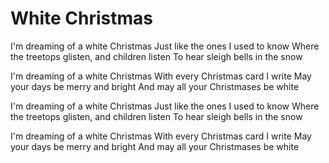# White Christmas

I'm dreaming of a white Christmas Just like the ones I used to know Where the treetops glisten, and children listen To hear sleigh bells in the snow

I'm dreaming of a white Christmas With every Christmas card I write May your days be merry and bright And may all your Christmases be white

I'm dreaming of a white Christmas Just like the ones I used to know Where the treetops glisten, and children listen To hear sleigh bells in the snow

I'm dreaming of a white Christmas With every Christmas card I write May your days be merry and bright And may all your Christmases be white


